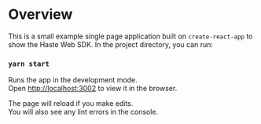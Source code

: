 # Overview

This is a small example single page application built on `create-react-app` to show the Haste Web SDK. In the project directory, you can run:

### `yarn start`

Runs the app in the development mode.\
Open [http://localhost:3002](http://localhost:3000) to view it in the browser.

The page will reload if you make edits.\
You will also see any lint errors in the console.
